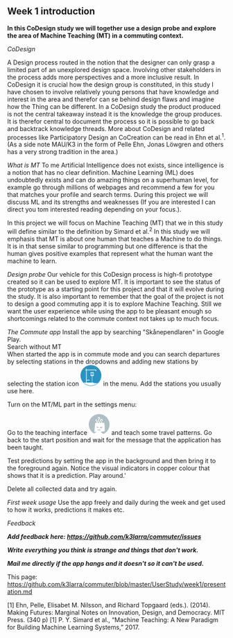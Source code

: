 ## Week 1 introduction
**In this CoDesign study we will together use a design probe and explore the area of Machine Teaching (MT) in a commuting context.**

_CoDesign_

A Design process routed in the notion that the designer can only grasp a limited part of an unexplored design space. Involving other stakeholders in the process adds more perspectives and a more inclusive result. In CoDesign it is crucial how the design group is constituted, in this study I have chosen to involve relatively young persons that have knowledge and interest in the area and therefor can se behind design flaws and imagine how the Thing can be different. In a CoDesign study the product produced is not the central takeaway instead it is the knowledge the group produces. It is therefor central to document the process so it is possible to go back and backtrack knowledge threads. More about CoDesign and related processes like Participatory Design an CoCreation can be read in Ehn et al.<sup>1</sup>. (As a side note MAU/K3 in the form of Pelle Ehn, Jonas Löwgren and others has a very strong tradition in the area.)

_What is MT_
To me Artificial Intelligence does not exists, since intelligence is a notion that has no clear definition. Machine Learning (ML) does undoubtedly exists and can do amazing things on a superhuman level, for example go through millions of webpages and recommend a few for you that matches your profile and search terms. During this project we will discuss ML and its strengths and weaknesses (If you are interested I can direct you tom interested reading depending on your focus.).

In this project we will focus on Machine Teaching (MT) that we in this study will define similar to the definition by Simard et al.<sup>2</sup> In this study we will emphasis that MT is about one human that teaches a Machine to do things. It is in that sense similar to programming but one difference is that the human gives positive examples that represent what the human want the machine to learn.

_Design probe_
Our vehicle for this CoDesign process is high-fi prototype created so it can be used to explore MT. It is important to see the status of the prototype as a starting point for this project and that it will evolve during the study. It is also important to remember that the goal of the project is not to design a good commuting app it is to explore Machine Teaching. Still we want the user experience while using the app to be pleasant enough so shortcomings related to the commute context not takes up to much focus.

_The Commute app_
Install the app by searching "Skånependlaren" in Google Play.\
Search without MT\
When started the app is in commute mode and you can search departures by selecting stations in the dropdowns and adding new stations by selecting the station icon ![](station_blue_2.png) in the menu. Add the stations you usually use here.

Turn on the MT/ML part in the settings menu:

Go to the teaching interface ![](ai_head_hollow.png) and teach some travel patterns. Go back to the start position and wait for the message that the application has been taught.

Test predictions by setting the app in the background and then bring it to the foreground again. Notice the visual indicators in copper colour that shows that it is a prediction. Play around.'

Delete all collected data and try again.

_First week usage_
Use the app freely and daily during the week and get used to how it works, predictions it makes etc.

_Feedback_

***Add feedback here:
https://github.com/k3larra/commuter/issues***

***Write everything you think is strange and things that don't work.***

***Mail me directly if the app hangs and it doesn't so it can't be used.***


This page:
https://github.com/k3larra/commuter/blob/master/UserStudy/week1/presentation.md

[1] Ehn, Pelle, Elisabet M. Nilsson, and Richard Topgaard (eds.). (2014). Making Futures: Marginal Notes on Innovation, Design, and Democracy. MIT Press. (340 p)
[1] P. Y. Simard et al., “Machine Teaching: A New Paradigm for Building Machine Learning Systems,” 2017.
